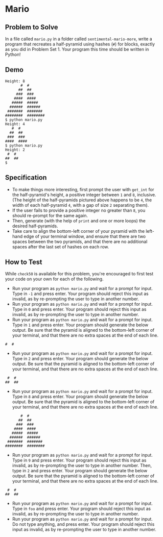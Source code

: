 # Mario

## Problem to Solve

In a file called `mario.py` in a folder called `sentimental-mario-more`, write a program that recreates a half-pyramid using hashes (`#`) for blocks, exactly as you did in Problem Set 1. Your program this time should be written in Python!

## Demo

```
Height: 8
       #  #
      ##  ##
     ###  ###
    ####  ####
   #####  #####
  ######  ######
 #######  #######
########  ########
$ python mario.py
Height: 4
   #  #
  ##  ##
 ###  ###
####  ####
$ python mario.py
Height: 2
 #  #
##  ##
$
```

## Specification

-   To make things more interesting, first prompt the user with `get_int` for the half-pyramid's height, a positive integer between `1` and `8`, inclusive. (The height of the half-pyramids pictured above happens to be `4`, the width of each half-pyramid `4`, with a gap of size `2` separating them).
-   If the user fails to provide a positive integer no greater than `8`, you should re-prompt for the same again.
-   Then, generate (with the help of `print` and one or more loops) the desired half-pyramids.
-   Take care to align the bottom-left corner of your pyramid with the left-hand edge of your terminal window, and ensure that there are two spaces between the two pyramids, and that there are no additional spaces after the last set of hashes on each row.

## How to Test

While `check50` is available for this problem, you're encouraged to first test your code on your own for each of the following.

-   Run your program as `python mario.py` and wait for a prompt for input. Type in `-1` and press enter. Your program should reject this input as invalid, as by re-prompting the user to type in another number.
-   Run your program as `python mario.py` and wait for a prompt for input. Type in `0` and press enter. Your program should reject this input as invalid, as by re-prompting the user to type in another number.
-   Run your program as `python mario.py` and wait for a prompt for input. Type in `1` and press enter. Your program should generate the below output. Be sure that the pyramid is aligned to the bottom-left corner of your terminal, and that there are no extra spaces at the end of each line.

```
#  #
```

-   Run your program as `python mario.py` and wait for a prompt for input. Type in `2` and press enter. Your program should generate the below output. Be sure that the pyramid is aligned to the bottom-left corner of your terminal, and that there are no extra spaces at the end of each line.

```
 #  #
##  ##
```

-   Run your program as `python mario.py` and wait for a prompt for input. Type in `8` and press enter. Your program should generate the below output. Be sure that the pyramid is aligned to the bottom-left corner of your terminal, and that there are no extra spaces at the end of each line.

```
       #  #
      ##  ##
     ###  ###
    ####  ####
   #####  #####
  ######  ######
 #######  #######
########  ########
```

-   Run your program as `python mario.py` and wait for a prompt for input. Type in `9` and press enter. Your program should reject this input as invalid, as by re-prompting the user to type in another number. Then, type in `2` and press enter. Your program should generate the below output. Be sure that the pyramid is aligned to the bottom-left corner of your terminal, and that there are no extra spaces at the end of each line.

```
 #  #
##  ##
```

-   Run your program as `python mario.py` and wait for a prompt for input. Type in `foo` and press enter. Your program should reject this input as invalid, as by re-prompting the user to type in another number.
-   Run your program as `python mario.py` and wait for a prompt for input. Do not type anything, and press enter. Your program should reject this input as invalid, as by re-prompting the user to type in another number.
